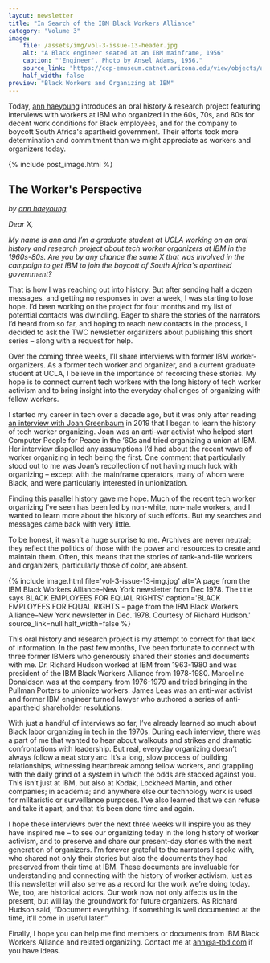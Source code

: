 ```yaml
---
layout: newsletter
title: "In Search of the IBM Black Workers Alliance"
category: "Volume 3"
image:
    file: /assets/img/vol-3-issue-13-header.jpg
    alt: "A Black engineer seated at an IBM mainframe, 1956"
    caption: "'Engineer'. Photo by Ansel Adams, 1956."
    source_link: "https://ccp-emuseum.catnet.arizona.edu/view/objects/asitem/People@25/1826/displayDate-asc?t:state:flow=9fc7afb8-a563-4298-a4a2-0b34416ac5fe"
    half_width: false
preview: "Black Workers and Organizing at IBM"
---
```


Today, [ann haeyoung](https://a-tbd.com/) introduces an oral history & research project featuring interviews with workers at IBM who organized in the 60s, 70s, and 80s for decent work conditions for Black employees, and for the company to boycott South Africa's apartheid government. Their efforts took more determination and commitment than we might appreciate as workers and organizers today.

<!-- DO NOT remove the excerpt tag -->
<!--excerpt-->
<!-- remaining content goes below here -->

<!-- DO NOT remove the header image -->
{% include post_image.html %}

## The Worker's Perspective

_by [ann haeyoung](https://a-tbd.com/)_

_Dear X,_

_My name is ann and I’m a graduate student at UCLA working on an oral history and research project about tech worker organizers at IBM in the 1960s-80s. Are you by any chance the same X that was involved in the campaign to get IBM to join the boycott of South Africa's apartheid government?_

That is how I was reaching out into history. But after sending half a dozen messages, and getting no responses in over a week, I was starting to lose hope. I’d been working on the project for four months and my list of potential contacts was dwindling. Eager to share the stories of the narrators I’d heard from so far, and hoping to reach new contacts in the process, I decided to ask the TWC newsletter organizers about publishing this short series – along with a request for help.

Over the coming three weeks, I’ll share interviews with former IBM worker-organizers. As a former tech worker and organizer, and a current graduate student at UCLA, I believe in the importance of recording these stories. My hope is to connect current tech workers with the long history of tech worker activism and to bring insight into the everyday challenges of organizing with fellow workers.

I started my career in tech over a decade ago, but it was only after reading [an interview with Joan Greenbaum](https://logicmag.io/play/joan-greenbaum-on-the-early-days-of-tech-worker-organizing/) in 2019 that I began to learn the history of tech worker organizing. Joan was an anti-war activist who helped start Computer People for Peace in the ‘60s and tried organizing a union at IBM. Her interview dispelled any assumptions I’d had about the recent wave of worker organizing in tech being the first. One comment that particularly stood out to me was Joan’s recollection of not having much luck with organizing – except with the mainframe operators, many of whom were Black, and were particularly interested in unionization.

Finding this parallel history gave me hope. Much of the recent tech worker organizing I’ve seen has been led by non-white, non-male workers, and I wanted to learn more about the history of such efforts. But my searches and messages came back with very little.

To be honest, it wasn’t a huge surprise to me. Archives are never neutral; they reflect the politics of those with the power and resources to create and maintain them. Often, this means that the stories of rank-and-file workers and organizers, particularly those of color, are absent.

{% include
image.html file='vol-3-issue-13-img.jpg'
alt='A page from the IBM Black Workers Alliance–New York newsletter from Dec 1978. The title says BLACK EMPLOYEES FOR EQUAL RIGHTS'
caption='BLACK EMPLOYEES FOR EQUAL RIGHTS - page from the IBM Black Workers Alliance–New York newsletter in Dec. 1978. Courtesy of Richard Hudson.'
source_link=null
half_width=false
%}

This oral history and research project is my attempt to correct for that lack of information. In the past few months, I’ve been fortunate to connect with three former IBMers who generously shared their stories and documents with me. Dr. Richard Hudson worked at IBM from 1963-1980 and was president of the IBM Black Workers Alliance from 1978-1980. Marceline Donaldson was at the company from 1976-1979 and tried bringing in the Pullman Porters to unionize workers. James Leas was an anti-war activist and former IBM engineer turned lawyer who authored a series of anti-apartheid shareholder resolutions.

With just a handful of interviews so far, I’ve already learned so much about Black labor organizing in tech in the 1970s. During each interview, there was a part of me that wanted to hear about walkouts and strikes and dramatic confrontations with leadership. But real, everyday organizing doesn’t always follow a neat story arc. It’s a long, slow process of building relationships, witnessing heartbreak among fellow workers, and grappling with the daily grind of a system in which the odds are stacked against you. This isn’t just at IBM, but also at Kodak, Lockheed Martin, and other companies; in academia; and anywhere else our technology work is used for militaristic or surveillance purposes. I’ve also learned that we can refuse and take it apart, and that it’s been done time and again.

I hope these interviews over the next three weeks will inspire you as they have inspired me – to see our organizing today in the long history of worker activism, and to preserve and share our present-day stories with the next generation of organizers. I’m forever grateful to the narrators I spoke with, who shared not only their stories but also the documents they had preserved from their time at IBM. These documents are invaluable for understanding and connecting with the history of worker activism, just as this newsletter will also serve as a record for the work we’re doing today. We, too, are historical actors. Our work now not only affects us in the present, but will lay the groundwork for future organizers. As Richard Hudson said, “Document everything. If something is well documented at the time, it'll come in useful later.”

Finally, I hope you can help me find members or documents from IBM Black Workers Alliance and related organizing. Contact me at [ann@a-tbd.com](mailto:ann@a-tbd.com) if you have ideas.
